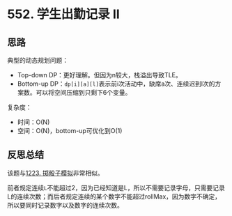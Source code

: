 # 552. 学生出勤记录 II

## 思路

典型的动态规划问题：

- Top-down DP：更好理解。但因为n较大，栈溢出导致TLE。
- Bottom-up DP：`dp[i][a][l]`表示前i次活动中，缺席a次、连续迟到l次的方案数。可以将空间压缩到只剩下6个变量。

复杂度：

- 时间：O(N)
- 空间：O(N)，bottom-up可优化到O(1)

## 反思总结

该题与[1223. 掷骰子模拟](https://leetcode-cn.com/problems/dice-roll-simulation/)非常相似。

前者规定连续`L`不能超过2，因为已经知道是L，所以不需要记录字母，只需要记录L的连续次数；而后者规定连续的某个数字不能超过rollMax，因为数字不确定，所以要同时记录数字以及数字的连续次数。
